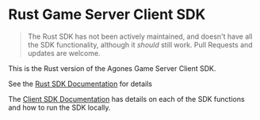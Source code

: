 # Rust Game Server Client SDK

> The Rust SDK has not been actively maintained, and doesn't have all the SDK functionality, although it _should_ still work.
  Pull Requests and updates are welcome.

This is the Rust version of the Agones Game Server Client SDK. 

See the [Rust SDK Documentation](https://agones.dev/site/docs/guides/client-sdks/rust/) for details

The [Client SDK Documentation](https://agondes.dev/site/docs/guides/client-sdks/) has details on each of the SDK functions and how to run the SDK locally.
